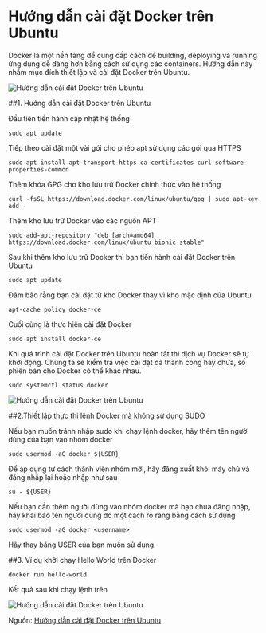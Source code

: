 # Hướng dẫn cài đặt Docker trên Ubuntu

Docker là một nền tảng để cung cấp cách để building, deploying và running ứng dụng dễ dàng hơn bằng cách sử dụng các containers. Hướng dẫn này nhằm mục đích thiết lập và cài đặt Docker trên Ubuntu.

![Hướng dẫn cài đặt Docker trên Ubuntu](https://techfinally.com/wp-content/uploads/2020/08/techfinally-huong-dan-cai-dat-docker-tren-ubuntu.jpg)

##1. Hướng dẫn cài đặt Docker trên Ubuntu

Đầu tiên tiến hành cập nhật hệ thống

```
sudo apt update
```

Tiếp theo cài đặt một vài gói cho phép apt sử dụng các gói qua HTTPS

```
sudo apt install apt-transport-https ca-certificates curl software-properties-common
```

Thêm khóa GPG cho kho lưu trữ Docker chính thức vào hệ thống

```
curl -fsSL https://download.docker.com/linux/ubuntu/gpg | sudo apt-key add -
```

Thêm kho lưu trữ Docker vào các nguồn APT

```
sudo add-apt-repository "deb [arch=amd64] https://download.docker.com/linux/ubuntu bionic stable"
```

Sau khi thêm kho lưu trữ Docker thì bạn tiến hành cài đặt Docker trên Ubuntu

```
sudo apt update
```

Đảm bảo rằng bạn cài đặt từ kho Docker thay vì kho mặc định của Ubuntu

```
apt-cache policy docker-ce
```

Cuối cùng là thực hiện cài đặt Docker

```
sudo apt install docker-ce
```

Khi quá trình cài đặt Docker trên Ubuntu hoàn tất thì dịch vụ Docker sẽ tự khởi động. Chúng ta sẽ kiểm tra việc cài đặt đã thành công hay chưa, số phiên bản cho Docker có thể khác nhau.

```
sudo systemctl status docker
```

![Hướng dẫn cài đặt Docker trên Ubuntu](https://techfinally.com/wp-content/uploads/2020/08/techfinally-huong-dan-cai-dat-docker-tren-ubuntu-h01-1024x350.jpg)

##2.Thiết lập thực thi lệnh Docker mà không sử dụng SUDO

Nếu bạn muốn tránh nhập sudo khi chạy lệnh docker, hãy thêm tên người dùng của bạn vào nhóm docker

```
sudo usermod -aG docker ${USER}
```

Để áp dụng tư cách thành viên nhóm mới, hãy đăng xuất khỏi máy chủ và đăng nhập lại hoặc nhập như sau

```
su - ${USER}
```

Nếu bạn cần thêm người dùng vào nhóm docker mà bạn chưa đăng nhập, hãy khai báo tên người dùng đó một cách rõ ràng bằng cách sử dụng

```
sudo usermod -aG docker <username>
```

Hãy thay <username> bằng USER của bạn muốn sử dụng.

##3. Ví dụ khởi chạy Hello World trên Docker

```
docker run hello-world
```

Kết quả sau khi chạy lệnh trên

![Hướng dẫn cài đặt Docker trên Ubuntu](https://techfinally.com/wp-content/uploads/2020/08/techfinally-huong-dan-cai-dat-docker-tren-ubuntu-h02-1024x382.jpg)

Nguồn: [Hướng dẫn cài đặt Docker trên Ubuntu](https://techfinally.com/huong-dan-cai-dat-docker-tren-ubuntu/)
